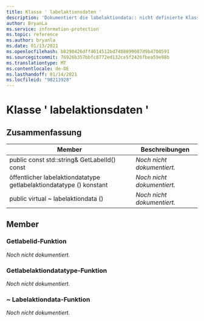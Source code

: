 ```yaml
---
title: Klasse ' labelaktionsdaten '
description: 'Dokumentiert die labelaktiondata:: nicht definierte Klasse des Microsoft Information Protection (MIP) SDK.'
author: BryanLa
ms.service: information-protection
ms.topic: reference
ms.author: bryanla
ms.date: 01/13/2021
ms.openlocfilehash: b8290426dff4614512bd7408899087d9b4700591
ms.sourcegitcommit: 76926b357bbfc8772ed132ce5f2426fbea59e98b
ms.translationtype: MT
ms.contentlocale: de-DE
ms.lasthandoff: 01/14/2021
ms.locfileid: "98213928"
---
```

# <a name="class-labelactiondata"></a>Klasse ' labelaktionsdaten ' 
  
## <a name="summary"></a>Zusammenfassung
 Member                        | Beschreibungen                                
--------------------------------|---------------------------------------------
public const std::string& GetLabelId() const  | _Noch nicht dokumentiert._
öffentlicher labelaktiondatatype getlabelaktiondatatype () konstant  | _Noch nicht dokumentiert._
public virtual ~ labelaktiondata ()  | _Noch nicht dokumentiert._
  
## <a name="members"></a>Member
  
### <a name="getlabelid-function"></a>Getlabelid-Funktion
_Noch nicht dokumentiert._

  
### <a name="getlabelactiondatatype-function"></a>Getlabelaktiondatatype-Funktion
_Noch nicht dokumentiert._

  
### <a name="labelactiondata-function"></a>~ Labelaktiondata-Funktion
_Noch nicht dokumentiert._
